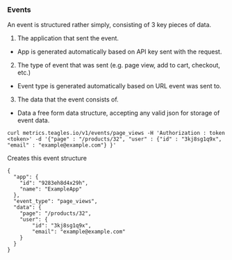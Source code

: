 
### Events
An event is structured rather simply, consisting of 3 key pieces of data.

1. The application that sent the event.
  - App is generated automatically based on API key sent with the request.
2. The type of event that was sent (e.g. page view, add to cart, checkout, etc.)
  - Event type is generated automatically based on URL event was sent to.
3. The data that the event consists of.
  - Data a free form data structure, accepting any valid json for storage of event data.

```
curl metrics.teagles.io/v1/events/page_views -H 'Authorization : token <token>' -d '{"page" : "/products/32", "user" : {"id" : "3kj8sg1q9x", "email" : "example@example.com"} }'
```
Creates this event structure
```
{
  "app": {
    "id": "9283eh8d4x29h",
    "name": "ExampleApp"
  },
  "event_type": "page_views",
  "data": {
    "page": "/products/32",
    "user": {
        "id": "3kj8sg1q9x",
        "email": "example@example.com"
    }
  }
}
```
